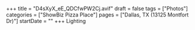 +++
title = "D4sXyX_eE_QDCfwPW2Cj.avif"
draft = false
tags = ["Photos"]
categories = ["ShowBiz Pizza Place"]
pages = ["Dallas, TX (13125 Montfort Dr)"]
startDate = ""
+++
Lighting
